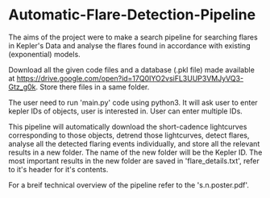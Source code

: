 # Automatic-Flare-Detection-Pipeline
The aims of the project were to make a search pipeline for searching flares in Kepler's Data and analyse the flares found in accordance with existing (exponential) models. 

Download all the given code files and a database (.pkl file) made available at https://drive.google.com/open?id=17Q0IYO2vsiFL3UUP3VMJyVQ3-Gtz_g0k. Store there files in a same folder.

The user need to run 'main.py' code using python3. It will ask user to enter kepler IDs of objects, user is interested in. User can enter multiple IDs. 

This pipeline will automatically download the short-cadence lightcurves corresponding to those objects, detrend those lightcurves, detect flares, analyse all the detected flaring events individually, and store all the relevant results in a new folder. The name of the new folder will be the Kepler ID. The most important results in the new folder are saved in 'flare_details.txt', refer to it's header for it's contents.

For a breif technical overview of the pipeline refer to the 's.n.poster.pdf'.
